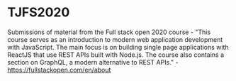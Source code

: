 # TJFS2020
Submissions of material from the Full stack open 2020 course - "This course serves as an introduction to modern web application development with JavaScript. The main focus is on building single page applications with ReactJS that use REST APIs built with Node.js. The course also contains a section on GraphQL, a modern alternative to REST APIs." - https://fullstackopen.com/en/about
